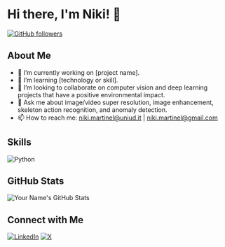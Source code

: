 # Hi there, I'm Niki! 👋

<!--![Your Name's GitHub Banner](https://example.com/banner.png)-->

[![GitHub followers](https://img.shields.io/github/followers/iN1k1?style=social)](https://github.com/your-username)
<!--[![Twitter Follow](https://img.shields.io/twitter/follow/your-handle?style=social)](https://twitter.com/your-handle)-->

## About Me
- 🔭 I’m currently working on [project name].
- 🌱 I’m learning [technology or skill].
- 👯 I’m looking to collaborate on computer vision and deep learning projects that have a positive environmental impact.
- 💬 Ask me about image/video super resolution, image enhancement, skeleton action recognition, and anomaly detection.
- 📫 How to reach me: niki.martinel@uniud.it | niki.martinel@gmail.com

## Skills
![Python](https://img.shields.io/badge/-Python-3776AB?logo=python&logoColor=white)

<!--## Projects
### [Project Name](https://github.com/your-username/project-repo)
![Project Screenshot](https://example.com/screenshot.png)
- A brief description of the project.
- Built with: [technologies used].
-->

## GitHub Stats
![Your Name's GitHub Stats](https://github-readme-stats.vercel.app/api?username=iN1k1&show_icons=true&theme=radical)

## Connect with Me
[![LinkedIn](https://img.shields.io/badge/-LinkedIn-0077B5?logo=linkedin&logoColor=white)](https://linkedin.com/in/niki-martinel)
[![X](https://img.shields.io/badge/-Twitter-1DA1F2?logo=twitter&logoColor=white)](https://twitter.com/iN1k1)
